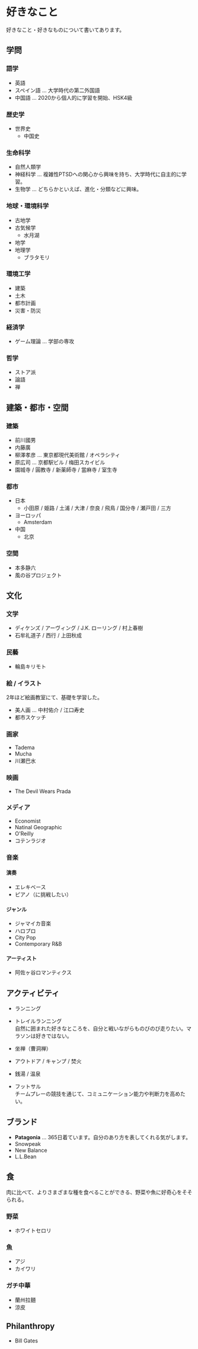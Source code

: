 # 好きなこと
好きなこと・好きなものについて書いてあります。  

## 学問
### 語学
 - 英語
 - スペイン語 ... 大学時代の第二外国語
 - 中国語 ... 2020から個人的に学習を開始、HSK4級

### 歴史学
 - 世界史
   - 中国史

### 生命科学
 - 自然人類学
 - 神経科学 ... 複雑性PTSDへの関心から興味を持ち、大学時代に自主的に学習。  
 - 生物学 ... どちらかといえば、進化・分類などに興味。  
 
### 地球・環境科学
 - 古地学
 - 古気候学
   - 水月湖
 - 地学
 - 地理学
   - ブラタモリ

### 環境工学
 - 建築
 - 土木
 - 都市計画
 - 災害・防災

### 経済学
 - ゲーム理論 ... 学部の専攻

### 哲学
 - ストア派
 - 論語
 - 禅

## 建築・都市・空間
### 建築
 - 前川國男
 - 内藤廣
 - 柳澤孝彦 ... 東京都現代美術館 / オペラシティ
 - 原広司 ... 京都駅ビル / 梅田スカイビル
 - 園城寺 / 圓教寺 / 新薬師寺 / 當麻寺 / 室生寺

### 都市
 - 日本
   - 小田原 / 姫路 / 土浦 / 大津 / 奈良 / 飛鳥 / 国分寺 / 瀬戸田 / 三方
 - ヨーロッパ
   - Amsterdam
 - 中国
   - 北京

### 空間
 - 本多静六
 - 風の谷プロジェクト

## 文化
### 文学
 - ディケンズ / アーヴィング / J.K. ローリング / 村上春樹
 - 石牟礼道子 / 西行 / 上田秋成
 
### 民藝
 - 輪島キリモト

### 絵 / イラスト
2年ほど絵画教室にて、基礎を学習した。
   - 美人画 ... 中村佑介 / 江口寿史
   - 都市スケッチ

### 画家
 - Tadema
 - Mucha
 - 川瀬巴水

### 映画
 - The Devil Wears Prada

### メディア
 - Economist
 - Natinal Geographic
 - O'Reilly
 - コテンラジオ

### 音楽

#### 演奏
 - エレキベース
 - ピアノ（に挑戦したい）

#### ジャンル
 - ジャマイカ音楽
 - ハロプロ
 - City Pop
 - Contemporary R&B

#### アーティスト
 - 阿佐ヶ谷ロマンティクス

## アクティビティ
 - ランニング
 - トレイルランニング  
自然に囲まれた好きなところを、自分と戦いながらものびのび走りたい。マラソンは好きではない。  

 - 坐禅（曹洞禅）
 - アウトドア / キャンプ / 焚火
 - 銭湯 / 温泉
 - フットサル  
チームプレーの競技を通じて、コミュニケーション能力や判断力を高めたい。  

## ブランド
 - **Patagonia** ... 365日着ています。自分のあり方を表してくれる気がします。
 - Snowpeak
 - New Balance
 - L.L.Bean

## 食
肉に比べて、よりさまざまな種を食べることができる、野菜や魚に好奇心をそそられる。  
### 野菜
 - ホワイトセロリ

### 魚
 - アジ
 - カイワリ

### ガチ中華
 - 蘭州拉麺
 - 涼皮

## Philanthropy
 - Bill Gates
